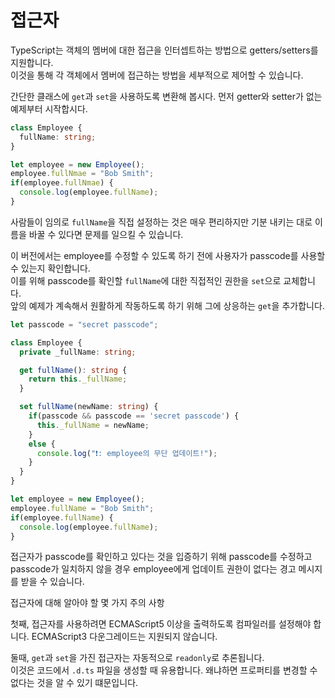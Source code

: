 # 접근자

TypeScript는 객체의 멤버에 대한 접근을 인터셉트하는 방법으로 getters/setters를 지원합니다.<br />
이것을 통해 각 객체에서 멤버에 접근하는 방법을 세부적으로 제어할 수 있습니다.

간단한 클래스에 `get`과 `set`을 사용하도록 변환해 봅시다. 먼저 getter와 setter가 없는 예제부터 시작합시다.

```ts
class Employee {
  fullName: string;
}

let employee = new Employee();
employee.fullNmae = "Bob Smith";
if(employee.fullNmae) {
  console.log(employee.fullName);
}
```

사람들이 임의로 `fullName`을 직접 설정하는 것은 매우 편리하지만 기분 내키는 대로 이름을 바꿀 수 있다면 문제를 일으킬 수 있습니다.

이 버전에서는 employee를 수정할 수 있도록 하기 전에 사용자가 passcode를 사용할 수 있는지 확인합니다.<br />
이를 위해 passcode를 확인할 `fullName`에 대한 직접적인 권한을 `set`으로 교체합니다.<br />
앞의 예제가 계속해서 원활하게 작동하도록 하기 위해 그에 상응하는 `get`을 추가합니다.

```ts
let passcode = "secret passcode";

class Employee {
  private _fullName: string;

  get fullName(): string {
    return this._fullName;
  }

  set fullName(newName: string) {
    if(passcode && passcode == 'secret passcode') {
      this._fullName = newName;
    }
    else {
      console.log("❗️: employee의 무단 업데이트!");
    }
  }
}

let employee = new Employee();
employee.fullName = "Bob Smith";
if(employee.fullName) {
  console.log(employee.fullName);
}
```

접근자가 passcode를 확인하고 있다는 것을 입증하기 위해 passcode를 수정하고 passcode가 일치하지 않을 경우 employee에게 업데이트 권한이 없다는 경고 메시지를 받을 수 있습니다.

접근자에 대해 알아야 할 몇 가지 주의 사항

첫째, 접근자를 사용하려면 ECMAScript5 이상을 출력하도록 컴파일러를 설정해야 합니다. ECMAScript3 다운그레이드는 지원되지 않습니다.

둘때, `get`과 `set`을 가진 접근자는 자동적으로 `readonly`로 추론됩니다.<br />
이것은 코드에서 `.d.ts` 파일을 생성할 때 유용합니다. 왜냐하면 프로퍼티를 변경할 수 없다는 것을 알 수 있기 떄문입니다.
